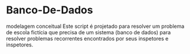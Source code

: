 # Banco-De-Dados
modelagem conceitual
Este script é projetado para resolver um problema de escola fictícia que precisa de um sistema (banco de dados) para resolver problemas recorrentes encontrados por seus inspetores e inspetores.
